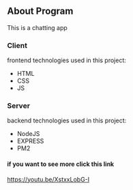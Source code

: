 ## About Program 
This is a chatting app

### Client 
frontend technologies used in this project:

* HTML
* CSS
* JS

### Server 
backend technologies used in this project:

* NodeJS
* EXPRESS
* PM2 

#### if you want to see more click this link 
https://youtu.be/XstxxLobG-I
